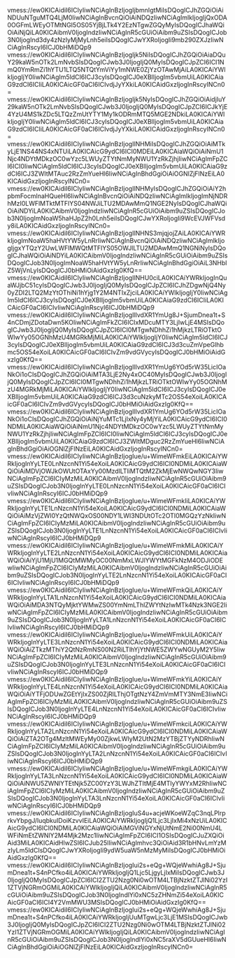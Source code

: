vmess://ew0KICAidiI6ICIyIiwNCiAgInBzIjogIjbmnIgtMiIsDQogICJhZGQiOiAiNDUuNTguMTQ4LjM0IiwNCiAgInBvcnQiOiAiNDQzIiwNCiAgImlkIjogIjQxODA0OGFmLWEyOTMtNGI5OS05YjBjLTk4Y2EzNTgwZGQyMyIsDQogICJhaWQiOiAiNjQiLA0KICAibmV0IjogIndzIiwNCiAgInR5cGUiOiAibm9uZSIsDQogICJob3N0IjogInd3dy4zNzIyMjMyLnh5eiIsDQogICJwYXRoIjogIi9mb290ZXJzIiwNCiAgInRscyI6ICJ0bHMiDQp9
vmess://ew0KICAidiI6ICIyIiwNCiAgInBzIjogIjk5NiIsDQogICJhZGQiOiAiaDQuY29kaW5nOTk2LmNvbSIsDQogICJwb3J0IjogIjQ0MyIsDQogICJpZCI6ICI1NmQ0YmRmZi1hYTU1LTQ5NTQtYmViYy1mNWE0ZjYzOTAwMjAiLA0KICAiYWlkIjogIjY0IiwNCiAgIm5ldCI6ICJ3cyIsDQogICJ0eXBlIjogIm5vbmUiLA0KICAiaG9zdCI6ICIiLA0KICAicGF0aCI6ICIvdjJyYXkiLA0KICAidGxzIjogInRscyINCn0=
vmess://ew0KICAidiI6ICIyIiwNCiAgInBzIjogIjk5NyIsDQogICJhZGQiOiAidjIuY29kaW5nOTk2LmNvbSIsDQogICJwb3J0IjogIjQ0MyIsDQogICJpZCI6ICJkYjE4YzU4MS1kZDc5LTQzZmUtYTY1My1kODRmMTQ5MGE2NDkiLA0KICAiYWlkIjogIjY0IiwNCiAgIm5ldCI6ICJ3cyIsDQogICJ0eXBlIjogIm5vbmUiLA0KICAiaG9zdCI6ICIiLA0KICAicGF0aCI6ICIvdjJyYXkiLA0KICAidGxzIjogInRscyINCn0=
vmess://ew0KICAidiI6ICIyIiwNCiAgInBzIjogIlNHMiIsDQogICJhZGQiOiAiMTkyLjE1NS44NS4xNTUiLA0KICAicG9ydCI6ICI0MDEiLA0KICAiaWQiOiAiNmU1Njc4NDYtMDkzOC0wYzc5LWUyZTYtNmMyNWU1YzRkZjhjIiwNCiAgImFpZCI6ICI0IiwNCiAgIm5ldCI6ICJ3cyIsDQogICJ0eXBlIjogIm5vbmUiLA0KICAiaG9zdCI6ICJ3ZWItMTAuc2RzZmYueHl6IiwNCiAgInBhdGgiOiAiOGNlZjFlNzEiLA0KICAidGxzIjogInRscyINCn0=
vmess://ew0KICAidiI6ICIyIiwNCiAgInBzIjogIlNHMyIsDQogICJhZGQiOiAiY2hpbmFocmlnaHQueHl6IiwNCiAgInBvcnQiOiAiNDQzIiwNCiAgImlkIjogImNjNDRhMzI0LWFlMTktMTFlYS04NWJiLTU2MDAwMmQ1NGE2NyIsDQogICJhaWQiOiAiNDYiLA0KICAibmV0IjogIndzIiwNCiAgInR5cGUiOiAibm9uZSIsDQogICJob3N0IjogImNoaW5haHJpZ2h0Lnh5eiIsDQogICJwYXRoIjogIi9WcEVJWFVsdy8iLA0KICAidGxzIjogInRscyINCn0=
vmess://ew0KICAidiI6ICIyIiwNCiAgInBzIjogIlNHNS3mjqjojZAiLA0KICAiYWRkIjogImNoaW5haHVtYW5yLnRrIiwNCiAgInBvcnQiOiAiNDQzIiwNCiAgImlkIjogIjgxYTQzY2UwLWFlMWQtMTFlYS05OWJlLTU2MDAwMmQ1NGNiNyIsDQogICJhaWQiOiAiNDYiLA0KICAibmV0IjogIndzIiwNCiAgInR5cGUiOiAibm9uZSIsDQogICJob3N0IjogImNoaW5haHVtYW5yLnRrIiwNCiAgInBhdGgiOiAiL3NHblZ5WjVnLyIsDQogICJ0bHMiOiAidGxzIg0KfQ==
vmess://ew0KICAidiI6ICIyIiwNCiAgInBzIjogIlNHU0ciLA0KICAiYWRkIjogInQuaWJjbC51cyIsDQogICJwb3J0IjogIjQ0MyIsDQogICJpZCI6ICJhZDgwNjQ4Ny0yZDI2LTQ2MzYtOThiNi1hYjg1Y2M4NTIxZjciLA0KICAiYWlkIjogIjY0IiwNCiAgIm5ldCI6ICJ3cyIsDQogICJ0eXBlIjogIm5vbmUiLA0KICAiaG9zdCI6ICIiLA0KICAicGF0aCI6ICIvIiwNCiAgInRscyI6ICJ0bHMiDQp9
vmess://ew0KICAidiI6ICIyIiwNCiAgInBzIjogIllvdXR1YmUg8J+SjumDnea1t+S4nCDmjZDotaDwn5KOIiwNCiAgImFkZCI6ICIxMDcuMTY3LjIwLjE4MSIsDQogICJwb3J0IjogIjQ0MyIsDQogICJpZCI6ICI0MTgwNDhhZi1hMjkzLTRiOTktOWIwYy05OGNhMzU4MGRkMjMiLA0KICAiYWlkIjogIjY0IiwNCiAgIm5ldCI6ICJ3cyIsDQogICJ0eXBlIjogIm5vbmUiLA0KICAiaG9zdCI6ICJ3d3cuZmVpeGlhbmc5OS54eXoiLA0KICAicGF0aCI6ICIvZm9vdGVycyIsDQogICJ0bHMiOiAidGxzIg0KfQ==
vmess://ew0KICAidiI6ICIyIiwNCiAgInBzIjogIllvdXR1YmUg6YOd5rW35LicIOaNkOi1oCIsDQogICJhZGQiOiAiMTA3LjE2Ny4xOC40MyIsDQogICJwb3J0IjogIjQ0MyIsDQogICJpZCI6ICI0MTgwNDhhZi1hMjkzLTRiOTktOWIwYy05OGNhMzU4MGRkMjMiLA0KICAiYWlkIjogIjY0IiwNCiAgIm5ldCI6ICJ3cyIsDQogICJ0eXBlIjogIm5vbmUiLA0KICAiaG9zdCI6ICJ3d3cuNzkyMTc2OS54eXoiLA0KICAicGF0aCI6ICIvZm9vdGVycyIsDQogICJ0bHMiOiAidGxzIg0KfQ==
vmess://ew0KICAidiI6ICIyIiwNCiAgInBzIjogIllvdXR1YmUg6YOd5rW35LicIOaNkOi1oCIsDQogICJhZGQiOiAiNjYuMTc1LjIxNy4yMjYiLA0KICAicG9ydCI6ICI0NDMiLA0KICAiaWQiOiAiNmU1Njc4NDYtMDkzOC0wYzc5LWUyZTYtNmMyNWU1YzRkZjhjIiwNCiAgImFpZCI6ICI0IiwNCiAgIm5ldCI6ICJ3cyIsDQogICJ0eXBlIjogIm5vbmUiLA0KICAiaG9zdCI6ICJ3ZWItMDguc2RzZmYueHl6IiwNCiAgInBhdGgiOiAiOGNlZjFlNzEiLA0KICAidGxzIjogInRscyINCn0=
vmess://ew0KICAidiI6ICIyIiwNCiAgInBzIjogIue/u+WimeWFmkEiLA0KICAiYWRkIjogInYyLTE0LnNzcnN1Yi54eXoiLA0KICAicG9ydCI6ICI0NDMiLA0KICAiaWQiOiAiMDVjOWJkOWUtOTAxYy00MzdlLTliMTQtM2ZkMjEwNWQwNGY3IiwNCiAgImFpZCI6ICIyMzMiLA0KICAibmV0IjogIndzIiwNCiAgInR5cGUiOiAibm9uZSIsDQogICJob3N0IjogInYyLTE0LnNzcnN1Yi54eXoiLA0KICAicGF0aCI6ICIvIiwNCiAgInRscyI6ICJ0bHMiDQp9
vmess://ew0KICAidiI6ICIyIiwNCiAgInBzIjogIue/u+WimeWFmkIiLA0KICAiYWRkIjogInYyLTE1LnNzcnN1Yi54eXoiLA0KICAicG9ydCI6ICI0NDMiLA0KICAiaWQiOiAiMzVjZWI0YzQtNWQxOS00NDY1LWI3NDUtOTc2OTI0MGQzYzNkIiwNCiAgImFpZCI6ICIyMzMiLA0KICAibmV0IjogIndzIiwNCiAgInR5cGUiOiAibm9uZSIsDQogICJob3N0IjogInYyLTE1LnNzcnN1Yi54eXoiLA0KICAicGF0aCI6ICIvIiwNCiAgInRscyI6ICJ0bHMiDQp9
vmess://ew0KICAidiI6ICIyIiwNCiAgInBzIjogIue/u+WimeWFmkMiLA0KICAiYWRkIjogInYyLTE2LnNzcnN1Yi54eXoiLA0KICAicG9ydCI6ICI0NDMiLA0KICAiaWQiOiAiYjU1MjU1MGQtMWMyOC00NmMxLWJlYWYtMGFkNzM4ODJiODEwIiwNCiAgImFpZCI6ICIyMzMiLA0KICAibmV0IjogIndzIiwNCiAgInR5cGUiOiAibm9uZSIsDQogICJob3N0IjogInYyLTE2LnNzcnN1Yi54eXoiLA0KICAicGF0aCI6ICIvIiwNCiAgInRscyI6ICJ0bHMiDQp9
vmess://ew0KICAidiI6ICIyIiwNCiAgInBzIjogIue/u+WimeWFmkQiLA0KICAiYWRkIjogInYyLTA1LnNzcnN1Yi54eXoiLA0KICAicG9ydCI6ICI0NDMiLA0KICAiaWQiOiAiMDA3NTQyMjktYWMwZS00YmNmLThlZWYtNzIwMTk4Nzk3NGE2IiwNCiAgImFpZCI6ICIyMzMiLA0KICAibmV0IjogIndzIiwNCiAgInR5cGUiOiAibm9uZSIsDQogICJob3N0IjogInYyLTA1LnNzcnN1Yi54eXoiLA0KICAicGF0aCI6ICIvIiwNCiAgInRscyI6ICJ0bHMiDQp9
vmess://ew0KICAidiI6ICIyIiwNCiAgInBzIjogIue/u+WimeWFmkUiLA0KICAiYWRkIjogInYyLTE3LnNzcnN1Yi54eXoiLA0KICAicG9ydCI6ICI0NDMiLA0KICAiaWQiOiAiZTkzMThiY2QtNzRmNS00N2RiLTlhYjYtNWE5ZWYwNGUyM2Y5IiwNCiAgImFpZCI6ICIyMzMiLA0KICAibmV0IjogIndzIiwNCiAgInR5cGUiOiAibm9uZSIsDQogICJob3N0IjogInYyLTE3LnNzcnN1Yi54eXoiLA0KICAicGF0aCI6ICIvIiwNCiAgInRscyI6ICJ0bHMiDQp9
vmess://ew0KICAidiI6ICIyIiwNCiAgInBzIjogIue/u+WimeWFmkYiLA0KICAiYWRkIjogInYyLTE4LnNzcnN1Yi54eXoiLA0KICAicG9ydCI6ICI0NDMiLA0KICAiaWQiOiAiYTFjODUwZGEtYjIxZS00ZjRlLThjOTgtNzY4ZmVmMTY3NmE3IiwNCiAgImFpZCI6ICIyMzMiLA0KICAibmV0IjogIndzIiwNCiAgInR5cGUiOiAibm9uZSIsDQogICJob3N0IjogInYyLTE4LnNzcnN1Yi54eXoiLA0KICAicGF0aCI6ICIvIiwNCiAgInRscyI6ICJ0bHMiDQp9
vmess://ew0KICAidiI6ICIyIiwNCiAgInBzIjogIue/u+WimeWFmkciLA0KICAiYWRkIjogInYyLTA2LnNzcnN1Yi54eXoiLA0KICAicG9ydCI6ICI0NDMiLA0KICAiaWQiOiAiZTA2OTg4MzItMWEyMy00ZjkwLWIyM2UtN2MzYTBjZTYyNDRhIiwNCiAgImFpZCI6ICIyMzMiLA0KICAibmV0IjogIndzIiwNCiAgInR5cGUiOiAibm9uZSIsDQogICJob3N0IjogInYyLTA2LnNzcnN1Yi54eXoiLA0KICAicGF0aCI6ICIvIiwNCiAgInRscyI6ICJ0bHMiDQp9
vmess://ew0KICAidiI6ICIyIiwNCiAgInBzIjogIue/u+WimeWFmkgiLA0KICAiYWRkIjogInYyLTA3LnNzcnN1Yi54eXoiLA0KICAicG9ydCI6ICI0NDMiLA0KICAiaWQiOiAiNWU5ZWNlYTEtNjk5ZC00YzY3LWJhZTItMjE4MTIyYWYxM2RhIiwNCiAgImFpZCI6ICIyMzMiLA0KICAibmV0IjogIndzIiwNCiAgInR5cGUiOiAibm9uZSIsDQogICJob3N0IjogInYyLTA3LnNzcnN1Yi54eXoiLA0KICAicGF0aCI6ICIvIiwNCiAgInRscyI6ICJ0bHMiDQp9
vmess://ew0KICAidiI6ICIyIiwNCiAgInBzIjogIuS4u+acjeWKoeWZqC3nqLPlrprkvYbpgJ/luqbkuIDoiKzvvIEiLA0KICAiYWRkIjogIjQ1Ljc3LjIxMi4xNzUiLA0KICAicG9ydCI6ICI0NDMiLA0KICAiaWQiOiAiMGViNGYxNjUtNmE2Ni00NmU4LWFiNmEtZWNlY2M4Mjk2Mzc1IiwNCiAgImFpZCI6ICI1OSIsDQogICJuZXQiOiAid3MiLA0KICAidHlwZSI6ICJub25lIiwNCiAgImhvc3QiOiAid3R1bHNvLmYzMzIyLm5ldCIsDQogICJwYXRoIjogIi9ydW5uaW5nMzMyMiIsDQogICJ0bHMiOiAidGxzIg0KfQ==
vmess://ew0KICAidiI6ICIyIiwNCiAgInBzIjogIui2s+eQg+WQjeWwhiAg8J+SjumDnea1t+S4nPCfko4iLA0KICAiYWRkIjogIjQ1Ljc5LjgyLjIxMiIsDQogICJwb3J0IjogIjQ0MyIsDQogICJpZCI6ICI2ZTU2Nzg0Ni0wOTM4LTBjNzktZTJlNi02YzI1ZTVjNGRmOGMiLA0KICAiYWlkIjogIjQiLA0KICAibmV0IjogIndzIiwNCiAgInR5cGUiOiAibm9uZSIsDQogICJob3N0IjogIndlYi0xNC5zZHNmZi54eXoiLA0KICAicGF0aCI6ICI4Y2VmMWU3MSIsDQogICJ0bHMiOiAidGxzIg0KfQ==
vmess://ew0KICAidiI6ICIyIiwNCiAgInBzIjogIui2s+eQg+WQjeWwhiAg8J+SjumDnea1t+S4nPCfko4iLA0KICAiYWRkIjogIjUuMTgwLjc3LjE1MSIsDQogICJwb3J0IjogIjQ0MyIsDQogICJpZCI6ICI2ZTU2Nzg0Ni0wOTM4LTBjNzktZTJlNi02YzI1ZTVjNGRmOGMiLA0KICAiYWlkIjogIjQiLA0KICAibmV0IjogIndzIiwNCiAgInR5cGUiOiAibm9uZSIsDQogICJob3N0IjogIndlYi0xNC5raXV5dGUueHl6IiwNCiAgInBhdGgiOiAiOGNlZjFlNzEiLA0KICAidGxzIjogInRscyINCn0=
